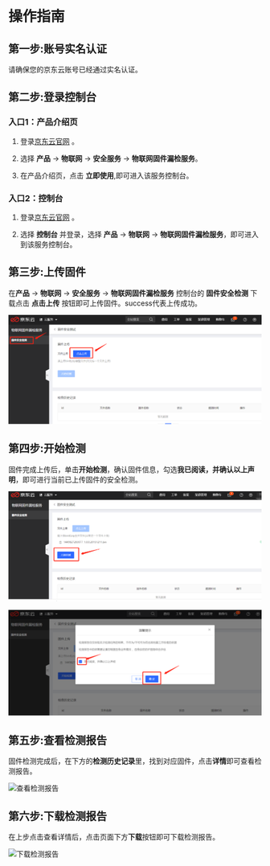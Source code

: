 # 操作指南

## 第一步:账号实名认证
请确保您的京东云账号已经通过实名认证。
  
  
## 第二步:登录控制台

### 入口1：产品介绍页

1. 登录[京东云官网](https://www.jdcloud.com/) 。

2. 选择 **产品** -> **物联网** ->  **安全服务** -> **物联网固件漏检服务**。

3. 在产品介绍页，点击 **立即使用**,即可进入该服务控制台。

### 入口2：控制台
1. 登录[京东云官网](https://www.jdcloud.com/) 。

2. 选择 **控制台** 并登录，选择 **产品** -> **物联网** ->  **物联网固件漏检服务**，即可进入到该服务控制台。

  
## 第三步:上传固件
在**产品** -> **物联网** ->  **安全服务** -> **物联网固件漏检服务** 控制台的 **固件安全检测** 下载点击 **点击上传** 按钮即可上传固件。success代表上传成功。  

![上传固件](../../../../image/IoT/IoT-DevFss/UploadBin.png)

  
## 第四步:开始检测
固件完成上传后，单击**开始检测**，确认固件信息，勾选**我已阅读，并确认以上声明**，即可进行当前已上传固件的安全检测。  

![开始检测](../../../../image/IoT/IoT-DevFss/StartDetect1.png)

![开始检测](../../../../image/IoT/IoT-DevFss/StartDetect2.png)

  
## 第五步:查看检测报告
固件检测完成后，在下方的**检测历史记录**里，找到对应固件，点击**详情**即可查看检测报告。  

![查看检测报告](../../../../image/IoT/IoT-DevFss/View-Report.png)

  
## 第六步:下载检测报告
在上步点击查看详情后，点击页面下方**下载**按钮即可下载检测报告。

![下载检测报告](../../../../image/IoT/IoT-DevFss/Download-Report.png)